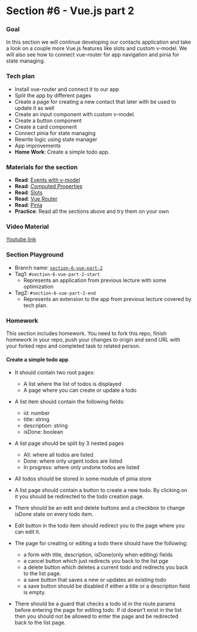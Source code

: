 # Section #6 - Vue.js part 2

### Goal
In this section we will continue developing our contacts application and take a look on a couple more Vue.js features 
like slots and custom v-model. We will also see how to connect vue-router for app navigation and pinia for state managing.


### Tech plan
- Install vue-router and connect it to our app
- Split the app by different pages
- Create a page for creating a new contact that later with be used to update it as well
- Create an input component with custom v-model.
- Create a button component
- Create a card component
- Connect pinia for state managing
- Rewrite logic using state manager
- App improvements
- **Home Work**: Create a simple todo app.

### Materials for the section
- **Read**: [Events with v-model](https://vuejs.org/guide/components/events.html#usage-with-v-model)
- **Read**: [Computed Properties](https://vuejs.org/guide/essentials/computed.html#computed-properties)
- **Read**: [Slots](https://vuejs.org/guide/components/slots.html#slots)
- **Read**: [Vue Router](https://router.vuejs.org/)
- **Read**: [Pinia](https://pinia.vuejs.org/)
- **Practice**: Read all the sections above and try them on your own

### Video Material
[Youtube link](TBA)

### Section Playground
- Branch name: [`section-6-vue-part-2`](https://github.com/Softonix/softonix-incubator/tree/section-6-vue-part-2)
- Tag1: `#section-6-vue-part-2-start`
  - Represents an application from previous lecture with some optimization
- Tag2: `#section-6-vue-part-2-end`
  - Represents an extension to the app from previous lecture covered by tech plan. 

### Homework
This section includes homework. You need to fork this repo, finish homework in your repo, push your changes to origin and send URL with your forked repo and completed task to related person.
#### Create a simple todo app
  - It should contain two root pages:
    - A list where the list of todos is displayed
    - A page where you can create or update a todo
  - A list item should contain the following fields:
    - id: number
    - title: string
    - description: string
    - isDone: boolean

  - A list page should be split by 3 nested pages
    - All: where all todos are listed
    - Done: where only urgent todos are listed
    - In progress: where only undone todos are listed
  - All todos should be stored in some module of pinia store
  - A list page should contain a button to create a new todo. By clicking on it you should be redirected to the todo creation page.
  - There should be an edit and delete buttons and a checkbox to change isDone state on every todo item.
  - Edit button in the todo item should redirect you to the page where you can edit it.
  - The page for creating or editing a todo there should have the following:
    - a form with title, description, isDone(only when editing) fields 
    - a cancel button which just redirects you back to the list pge
    - a delete button which deletes a current todo and redirects you back to the list page.
    - a save button that saves a new or updates an existing todo
    - a save button should be disabled if either a title or a description field is empty.
  - There should be a guard that checks a todo id in the route params before entering the page for editing todo. If id doesn't exist in the list then you should not be allowed to enter the page and be redirected back to the list page.
